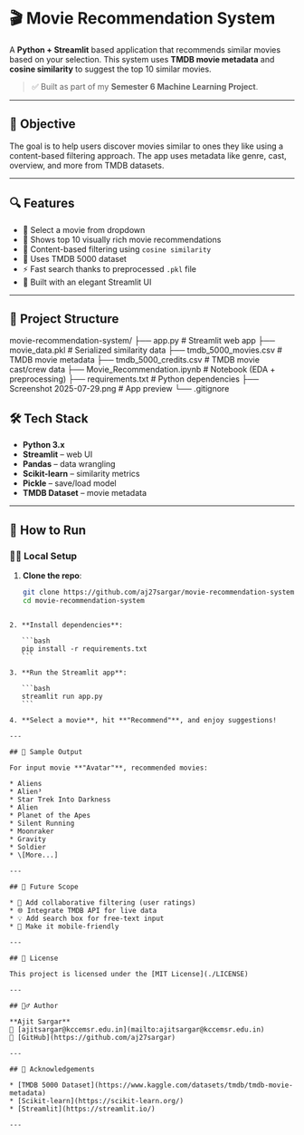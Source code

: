 # 🎬 Movie Recommendation System

A **Python + Streamlit** based application that recommends similar movies based on your selection. This system uses **TMDB movie metadata** and **cosine similarity** to suggest the top 10 similar movies.

> ✅ Built as part of my **Semester 6 Machine Learning Project**.

---

## 🧠 Objective

The goal is to help users discover movies similar to ones they like using a content-based filtering approach. The app uses metadata like genre, cast, overview, and more from TMDB datasets.

---

## 🔍 Features

- 🎯 Select a movie from dropdown
- 🎥 Shows top 10 visually rich movie recommendations
- 🧠 Content-based filtering using `cosine similarity`
- 🧪 Uses TMDB 5000 dataset
- ⚡ Fast search thanks to preprocessed `.pkl` file
- 🎨 Built with an elegant Streamlit UI

---

## 📂 Project Structure

movie-recommendation-system/
├── app.py                    # Streamlit web app
├── movie\_data.pkl            # Serialized similarity data
├── tmdb\_5000\_movies.csv      # TMDB movie metadata
├── tmdb\_5000\_credits.csv     # TMDB movie cast/crew data
├── Movie\_Recommendation.ipynb # Notebook (EDA + preprocessing)
├── requirements.txt          # Python dependencies
├── Screenshot 2025-07-29.png # App preview
└── .gitignore


## 🛠️ Tech Stack

- **Python 3.x**
- **Streamlit** – web UI
- **Pandas** – data wrangling
- **Scikit-learn** – similarity metrics
- **Pickle** – save/load model
- **TMDB Dataset** – movie metadata

----

## 🚀 How to Run

### 🧑‍💻 Local Setup

1. **Clone the repo**:
   ```bash
   git clone https://github.com/aj27sargar/movie-recommendation-system.git
   cd movie-recommendation-system
````

2. **Install dependencies**:

   ```bash
   pip install -r requirements.txt
   ```

3. **Run the Streamlit app**:

   ```bash
   streamlit run app.py
   ```

4. **Select a movie**, hit **"Recommend"**, and enjoy suggestions!

---

## 🧪 Sample Output

For input movie **"Avatar"**, recommended movies:

* Aliens
* Alien³
* Star Trek Into Darkness
* Alien
* Planet of the Apes
* Silent Running
* Moonraker
* Gravity
* Soldier
* \[More...]

---

## 🔮 Future Scope

* 🔁 Add collaborative filtering (user ratings)
* 🌐 Integrate TMDB API for live data
* 💡 Add search box for free-text input
* 📱 Make it mobile-friendly

---

## 📜 License

This project is licensed under the [MIT License](./LICENSE)

---

## 🙋‍♂️ Author

**Ajit Sargar**
📧 [ajitsargar@kccemsr.edu.in](mailto:ajitsargar@kccemsr.edu.in)
🔗 [GitHub](https://github.com/aj27sargar)

---

## 🙏 Acknowledgements

* [TMDB 5000 Dataset](https://www.kaggle.com/datasets/tmdb/tmdb-movie-metadata)
* [Scikit-learn](https://scikit-learn.org/)
* [Streamlit](https://streamlit.io/)

---
